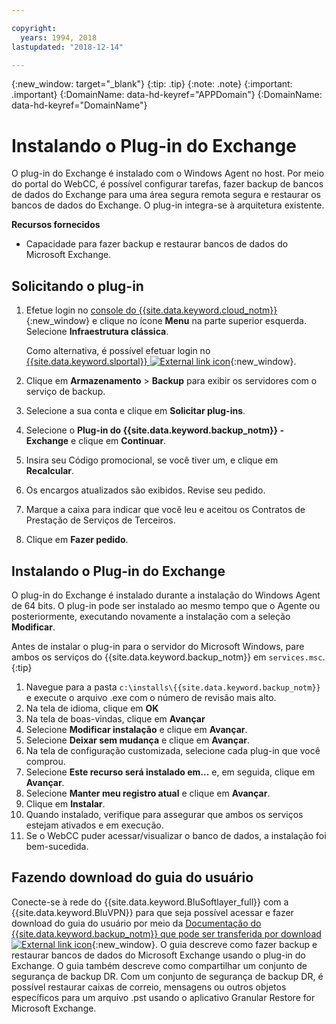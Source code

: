 ```yaml
---

copyright:
  years: 1994, 2018
lastupdated: "2018-12-14"

---
```

{:new_window: target="_blank"}
{:tip: .tip}
{:note: .note}
{:important: .important}
{:DomainName: data-hd-keyref="APPDomain"}
{:DomainName: data-hd-keyref="DomainName"}

# Instalando o Plug-in do Exchange

O plug-in do Exchange é instalado com o Windows Agent no host. Por meio do portal do WebCC, é possível configurar
tarefas, fazer backup de bancos de dados do Exchange para uma área segura remota segura e restaurar os bancos de dados
do Exchange. O plug-in integra-se à arquitetura existente.

**Recursos fornecidos**

- Capacidade para fazer backup e restaurar bancos de dados do Microsoft Exchange.

## Solicitando o plug-in

1. Efetue login no [console do {{site.data.keyword.cloud_notm}}](https://{DomainName}/catalog/){:new_window} e
clique no ícone **Menu** na parte superior esquerda. Selecione **Infraestrutura clássica**.

   Como alternativa, é possível efetuar login no [{{site.data.keyword.slportal}} ![External link icon](../../icons/launch-glyph.svg "External link icon")](https://control.softlayer.com/){:new_window}.
2. Clique em **Armazenamento** > **Backup** para exibir os
servidores com o serviço de backup.
3. Selecione a sua conta e clique em **Solicitar plug-ins**.
4. Selecione o **Plug-in do {{site.data.keyword.backup_notm}} - Exchange** e clique em
**Continuar**.
5. Insira seu Código promocional, se você tiver um, e clique em **Recalcular**.
6. Os encargos atualizados são exibidos. Revise seu pedido.
7. Marque a caixa para indicar que você leu e aceitou os Contratos de Prestação de Serviços de Terceiros.
8. Clique em **Fazer pedido**.

## Instalando o Plug-in do Exchange

O plug-in do Exchange é instalado durante a instalação do Windows Agent de 64 bits. O plug-in pode ser instalado ao mesmo tempo que o Agente ou posteriormente, executando novamente a instalação com a seleção **Modificar**.

Antes de instalar o plug-in para o servidor do Microsoft Windows, pare ambos os serviços do
{{site.data.keyword.backup_notm}} em `services.msc`.
{:tip}

1. Navegue para a pasta `c:\installs\{{site.data.keyword.backup_notm}}` e execute o arquivo .exe
com o número de revisão mais alto.
2. Na tela de idioma, clique em **OK**
3. Na tela de boas-vindas, clique em **Avançar**
4. Selecione **Modificar instalação** e clique em **Avançar**.
5. Selecione **Deixar sem mudança** e clique em **Avançar**.
6. Na tela de configuração customizada, selecione cada plug-in que você comprou.
7. Selecione **Este recurso será instalado em...** e, em seguida, clique em **Avançar**.
8. Selecione **Manter meu registro atual** e clique em **Avançar**.
9. Clique em **Instalar**.
10. Quando instalado, verifique para assegurar que ambos os serviços estejam ativados e em execução.
11. Se o WebCC puder acessar/visualizar o banco de dados, a instalação foi bem-sucedida.

## Fazendo download do guia do usuário

Conecte-se à rede do {{site.data.keyword.BluSoftlayer_full}} com a {{site.data.keyword.BluVPN}}
para que seja possível acessar e fazer download do guia do usuário por meio da [Documentação do {{site.data.keyword.backup_notm}} que pode ser transferida por download ![External link icon](../../icons/launch-glyph.svg "External link icon")](http://downloads.service.softlayer.com/evault/Documentation/){:new_window}. O guia descreve como fazer backup e restaurar bancos de dados do Microsoft Exchange usando o plug-in do Exchange. O guia também descreve como compartilhar um conjunto de segurança de backup DR. Com um conjunto de segurança de backup DR, é possível restaurar caixas de correio, mensagens ou outros objetos específicos para um arquivo .pst usando o aplicativo Granular Restore for Microsoft Exchange.
